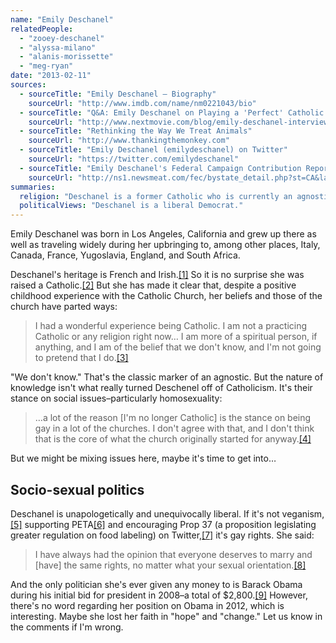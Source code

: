 ```yaml
---
name: "Emily Deschanel"
relatedPeople:
  - "zooey-deschanel"
  - "alyssa-milano"
  - "alanis-morissette"
  - "meg-ryan"
date: "2013-02-11"
sources:
  - sourceTitle: "Emily Deschanel – Biography"
    sourceUrl: "http://www.imdb.com/name/nm0221043/bio"
  - sourceTitle: "Q&A: Emily Deschanel on Playing a 'Perfect' Catholic Lesbian"
    sourceUrl: "http://www.nextmovie.com/blog/emily-deschanel-interview-the-perfect-family/"
  - sourceTitle: "Rethinking the Way We Treat Animals"
    sourceUrl: "http://www.thankingthemonkey.com"
  - sourceTitle: "Emily Deschanel (emilydeschanel) on Twitter"
    sourceUrl: "https://twitter.com/emilydeschanel"
  - sourceTitle: "Emily Deschanel's Federal Campaign Contribution Report"
    sourceUrl: "http://ns1.newsmeat.com/fec/bystate_detail.php?st=CA&last=Deschanel&first=Emily"
summaries:
  religion: "Deschanel is a former Catholic who is currently an agnostic."
  politicalViews: "Deschanel is a liberal Democrat."
---
```


Emily Deschanel was born in Los Angeles, California and grew up there as well as traveling widely during her upbringing to, among other places, Italy, Canada, France, Yugoslavia, England, and South Africa.

Deschanel's heritage is French and Irish.<a class="source-citation" href="#http%3A%2F%2Fwww.imdb.com%2Fname%2Fnm0221043%2Fbio" title="Emily Deschanel – Biography">[1]</a> So it is no surprise she was raised a Catholic.<a class="source-citation" href="#http%3A%2F%2Fwww.nextmovie.com%2Fblog%2Femily-deschanel-interview-the-perfect-family%2F" title="Q&amp;A: Emily Deschanel on Playing a &apos;Perfect&apos; Catholic Lesbian">[2]</a> But she has made it clear that, despite a positive childhood experience with the Catholic Church, her beliefs and those of the church have parted ways:

>I had a wonderful experience being Catholic. I am not a practicing Catholic or any religion right now… I am more of a spiritual person, if anything, and I am of the belief that we don't know, and I'm not going to pretend that I do.<a class="source-citation" href="#http%3A%2F%2Fwww.nextmovie.com%2Fblog%2Femily-deschanel-interview-the-perfect-family%2F" title="Q&amp;A: Emily Deschanel on Playing a &apos;Perfect&apos; Catholic Lesbian">[3]</a>

"We don't know." That's the classic marker of an agnostic. But the nature of knowledge isn't what really turned Deschenel off of Catholicism. It's their stance on social issues–particularly homosexuality:

>…a lot of the reason [I'm no longer Catholic] is the stance on being gay in a lot of the churches. I don't agree with that, and I don't think that is the core of what the church originally started for anyway.<a class="source-citation" href="#http%3A%2F%2Fwww.nextmovie.com%2Fblog%2Femily-deschanel-interview-the-perfect-family%2F" title="Q&amp;A: Emily Deschanel on Playing a &apos;Perfect&apos; Catholic Lesbian">[4]</a>

But we might be mixing issues here, maybe it's time to get into…


## Socio-sexual politics

Deschanel is unapologetically and unequivocally liberal. If it's not veganism,<a class="source-citation" href="#http%3A%2F%2Fwww.imdb.com%2Fname%2Fnm0221043%2Fbio" title="Emily Deschanel – Biography">[5]</a> supporting PETA<a class="source-citation" href="#http%3A%2F%2Fwww.thankingthemonkey.com" title="Rethinking the Way We Treat Animals">[6]</a> and encouraging Prop 37 (a proposition legislating greater regulation on food labeling) on Twitter,<a class="source-citation" href="#https%3A%2F%2Ftwitter.com%2Femilydeschanel" title="Emily Deschanel (emilydeschanel) on Twitter">[7]</a> it's gay rights. She said:

>I have always had the opinion that everyone deserves to marry and [have] the same rights, no matter what your sexual orientation.<a class="source-citation" href="#http%3A%2F%2Fwww.nextmovie.com%2Fblog%2Femily-deschanel-interview-the-perfect-family%2F" title="Q&amp;A: Emily Deschanel on Playing a &apos;Perfect&apos; Catholic Lesbian">[8]</a>

And the only politician she's ever given any money to is Barack Obama during his initial bid for president in 2008–a total of $2,800.<a class="source-citation" href="#http%3A%2F%2Fns1.newsmeat.com%2Ffec%2Fbystate_detail.php%3Fst%3DCA%26last%3DDeschanel%26first%3DEmily" title="Emily Deschanel&apos;s Federal Campaign Contribution Report">[9]</a> However, there's no word regarding her position on Obama in 2012, which is interesting. Maybe she lost her faith in "hope" and "change." Let us know in the comments if I'm wrong.